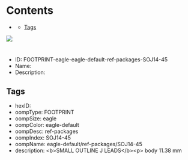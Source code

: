 



Contents
========

* [](#)
	* [Tags](#tags)
  
![][im]
# 

- ID: FOOTPRINT-eagle-eagle-default-ref-packages-SOJ14-45
- Name: 
- Description: 

## Tags

- hexID: 
- oompType: FOOTPRINT
- oompSize: eagle
- oompColor: eagle-default
- oompDesc: ref-packages
- oompIndex: SOJ14-45
- oompName: eagle-default/ref-packages/SOJ14-45
- description: &lt;b&gt;SMALL OUTLINE J LEADS&lt;/b&gt;&lt;p&gt;&#xD;
body 11.38 mm



[im]: image.png

